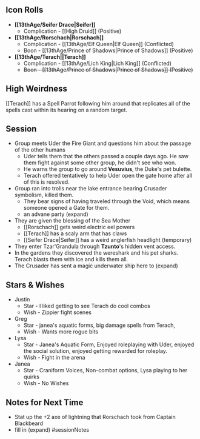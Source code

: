 ## Icon Rolls
* **[[13thAge/Seifer Drace|Seifer]]**
	* Complication - [[High Druid]] (Positive)
* **[[13thAge/Rorschach|Rorschach]]**
	* Complication - [[13thAge/Elf Queen|Elf Queen]] (Conflicted)
	* Boon - [[13thAge/Prince of Shadows|Prince of Shadows]] (Positive)
* **[[13thAge/Terach||Terach]]**
	* Complication - [[13thAge/Lich King|Lich King]] (Conflicted)
	* ~~Boon - [[13thAge/Prince of Shadows|Prince of Shadows]] (Positive)~~

## High Weirdness
[[Terach]] has a Spell Parrot following him around that replicates all of the spells cast within its hearing on a random target.

## Session
- Group meets Uder the Fire Giant and questions him about the passage of the other humans
	- Uder tells them that the others passed a couple days ago.  He saw them fight against some other group, he didn't see who won.
	- He warns the group to go around **Vesuvius**, the Duke's pet bulette.
	- Terach offered tentatively to help Uder open the gate home after all of this is resolved.
- Group ran into trolls near the lake entrance bearing Crusader symbolism, killed them.
	- They bear signs of having traveled through the Void, which means someone opened a Gate for them.
	- an advane party (expand)
- They are given the blessing of the Sea Mother
	- [[Rorschach]] gets weird electric eel powers
	- [[Terach]] has a scaly arm that has claws
	- [[Seifer Drace|Seifer]] has a weird anglerfish headlight (temporary)
- They enter Tzar'Grandula through **Tzunto**'s hidden vent access.
- In the gardens they discovered the wereshark and his pet sharks.  Terach blasts them with ice and kills them all.
- The Crusader has sent a magic underwater ship here to (expand)

## Stars & Wishes
- Justin
	- Star - I liked getting to see Terach do cool combos
	- Wish - Zippier fight scenes
- Greg
	- Star - janea's aquatic forms, big damage spells from Terach, 
	- Wish - Wants more rogue bits
- Lysa
	- Star - Janea's Aquatic Form, Enjoyed roleplaying with Uder, enjoyed the social solution, enjoyed getting rewarded for roleplay.
	- Wish - Fight in the arena
- Janea
	- Star - Craniform Voices, Non-combat options, Lysa playing to her quirks
	- Wish - No Wishes

## Notes for Next Time
- Stat up the +2 axe of lightning that Rorschach took from Captain Blackbeard
- fill in (expand)
#sessionNotes 